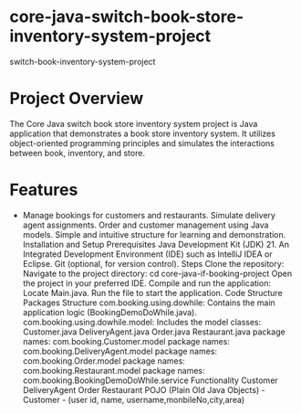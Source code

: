 # core-java-switch-book-store-inventory-system-project  
switch-book-inventory-system-project

# Project Overview  
The Core Java switch book store inventory system project is Java application that demonstrates a book store inventory system. It utilizes object-oriented programming principles and simulates the interactions between book, inventory, and store.

# Features  
* Manage bookings for customers and restaurants.
Simulate delivery agent assignments.
Order and customer management using Java models.
Simple and intuitive structure for learning and demonstration.
Installation and Setup
Prerequisites
Java Development Kit (JDK) 21.
An Integrated Development Environment (IDE) such as IntelliJ IDEA or Eclipse.
Git (optional, for version control).
Steps
Clone the repository:
Navigate to the project directory:
cd core-java-if-booking-project
Open the project in your preferred IDE.
Compile and run the application:
Locate Main.java.
Run the file to start the application.
Code Structure
Packages Structure
com.booking.using.dowhile: Contains the main application logic (BookingDemoDoWhile.java).
com.booking.using.dowhile.model: Includes the model classes:
Customer.java
DeliveryAgent.java
Order.java
Restaurant.java
package names: com.booking.Customer.model
package names: com.booking.DeliveryAgent.model
package names: com.booking.Order.model
package names: com.booking.Restaurant.model
package names: com.booking.BookingDemoDoWhile.service
Functionality
Customer
DeliveryAgent
Order
Restaurant
POJO (Plain Old Java Objects)
-Customer - (user id, name, username,monbileNo,city,area)
